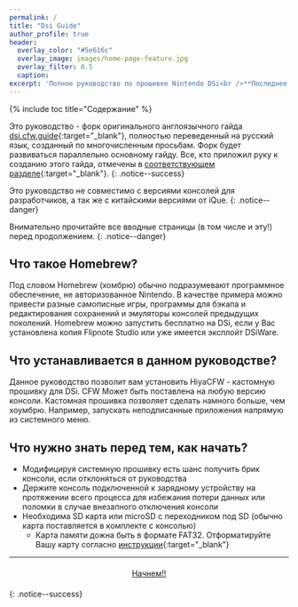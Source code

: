 ```yaml
---
permalink: /
title: "Dsi Guide"
author_profile: true
header:	
  overlay_color: "#5e616c"
  overlay_image: images/home-page-feature.jpg
  overlay_filter: 0.5
  caption:
excerpt: 'Полное руководство по прошивке Nintendo DSi<br />**Последнее изменение:** 16 октября 2018'
---
```


{% include toc title="Содержание" %}

Это руководство - форк оригинального англоязычного гайда [dsi.cfw.guide](https://dsi.cfw.guide/){:target="_blank"}, полностью переведенный на русский язык, созданный по многочисленным просьбам. Форк будет развиваться параллельно основному гайду. Все, кто приложил руку к созданию этого гайда, отмечены в [соответствующем разделе](credits){:target="_blank"}.
{: .notice--success}


Это руководство не совместимо с версиями консолей для разработчиков, а так же с китайскими версиями от iQue.
{: .notice--danger}


Внимательно прочитайте все вводные страницы (в том числе и эту!) перед продолжением.
{: .notice--danger}


## Что такое Homebrew?

Под словом Homebrew (хомбрю) обычно подразумевают программное обеспечение, не авторизованное Nintendo. В качестве примера можно привести разные самописные игры, программы для бэкапа и редактирования сохранений и эмуляторы консолей предыдущих поколений.
Homebrew можно запустить бесплатно на DSi, если у Вас установлена копия Flipnote Studio или уже имеется эксплойт DSiWare.

## Что устанавливается в данном руководстве?
Данное руководство позволит вам установить HiyaCFW - кастомную прошивку для DSi. CFW Может быть поставлена на любую версию консоли.
Кастомная прошивка позволяет сделать намного больше, чем хоумбрю. Например, запускать неподписанные приложения напрямую из системного меню.

## Что нужно знать перед тем, как начать?
- Модифицируя системную прошивку есть шанс получить брик консоли, если отклоняться от руководства
- Держите консоль подключенной к зарядному устройству на протяжении всего процесса для избежания потери данных или поломки в случае внезапного отключения консоли
- Необходима SD карта или microSD с переходником под SD (обычно карта поставляется в комплекте с консолью)
	- Карта памяти дожна быть в формате FAT32. Отформатируйте Вашу карту согласно [инструкции](https://3ds.customfw.xyz/clean_sd#ii-%D1%84%D0%BE%D1%80%D0%BC%D0%B0%D1%82%D0%B8%D1%80%D0%BE%D0%B2%D0%B0%D0%BD%D0%B8%D0%B5-sd-%D0%BA%D0%B0%D1%80%D1%82%D1%8B){:target="_blank"}

___

<center><a href="get-started" style="margin:20px auto; text-align:center; display:block; width:200px;" class="btn btn--short">Начнем!!</a></center>
{: .notice--success}